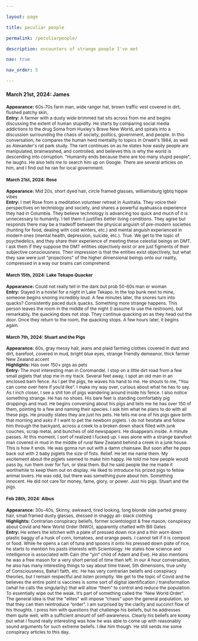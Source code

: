```yaml
---

layout: page

title: peculiar people

permalink: /peculiarpeople/

description: encounters of strange people I've met

nav: true

nav_order: 5

---
```

<h4>March 21st, 2024: James</h4>
<div style="font-size: 12px;">
<b>Appearance:</b> 60s-70s farm man, wide ranger hat, brown traffic vest covered in dirt, flushed patchy skin,<br>
<b>Entry:</b> A farmer with a dusty wide brimmed hat sits across from me and begins discussing the extent of human stupidity. He starts by comparing social media addictions to the drug Soma from Huxley's Brave New World, and spirals into a discussion surrounding the chaos of society, politics, government, and people. In this conversation, he 
compares the human herd mentality to topics in Orwell's 1984, as well as Alexander's rat park study. The rant continues on as he states how easily people are manipulated, brainwashed, and controlled, and believes this is why the world is descending into corruption. "Humanity ends because there are too many stupid people", he laughs. He also tells me to search him up on Google. There are several articles on him, and I find out he ran for local government.  


<h4>March 21st, 2024: Rose</h4>
<div style="font-size: 12px;">
<b>Appearance:</b> Mid 20s, short dyed hair, circle framed glasses, williamsburg lgbtq hippie vibes<br>
<b>Entry:</b> I met Rose from a meditation volunteer retreat in Australia. They voice their perspectives on technology and society, and shares a powerful ayahuasca experience they had in Columbia. 
They believe technology is advancing too quick and much of it is unnecessary to humanity. I tell them it justifies better living conditions. They agree but responds there may be a tradeoff between the physical anguish of pre-modern societies (hunting for food, dealing with cold winters, etc.) and mental anguish experienced in modern ones (mental health, depression, suicide, etc.). True.
We get to the topic of psychedelics, and they share their experience of meeting these celestial beings on DMT. I ask them if they suppose the DMT entities objectively exist or are just figments of their subjective consciousness. Their impression is that the entities exist objectively, but what they saw were just "projections" of the higher dimensional beings onto our reality, compressed in a way our brains can comprehend.


<h4>March 15th, 2024: Lake Tekapo Quacker</h4>
<div style="font-size: 12px;">
<b>Appearance:</b> Could not really tell in the dark but prob 50-60s man or woman<br>
<b>Entry:</b> Stayed in a hostel for a night in Lake Tekapo. In the top bunk next to mine, someone begins snoring incredibly loud. A few minutes later, the snores turn into quacks? Consistently paced duck quacks. Something more strange happens. 
This person leaves the room in the middle of the night (I assume to use the restroom), but remarkably, the quacking does not stop. They continue quacking on as they head out the door. Once they return to the room, the quacking stops. A few hours later, it begins again.


<h4>March 7th, 2024: Stuart and the Pigs</h4>
<div style="font-size: 12px;">
<b>Appearance:</b> 60s, gray messy hair, jeans and plaid farming clothes covered in dust and dirt, barefoot, covered in mud, bright blue eyes, strange friendly demeanor, thick farmer New Zealand accent<br>
<b>Highlights:</b> Has over 150+ pigs as pets<br>
<b>Entry:</b> The most interesting man in Coromandel. I stop on a little dirt road from a few small piglets that stop me in my track. Several feet away, I spot an old man in an enclosed barn fence. As I pet the pigs, he waves his hand to me. He shouts to me, “You can come over here if you’d like”. I make my way over, curious about what he has to say. As I inch closer, I see a shit ton of pigs wandering around inside his fence. I also notice something strange. He has no shoes. His bare feet is standing comfortably pig droppings and mud. He begins conversing about his pigs and tells me he has over 150 of them, pointing to a few and naming their species. I ask him what he plans to do with all these pigs. He proudly states they are just his pets.
He tells me one of his pigs gave birth that morning and asks if I want to pet the newborn piglets. I do not hesitate and follow him through the backyard, across a creek to a broken down shack filled with junk couches, scrap metal, and bunches of old newspapers. He disappears inside. A minute passes. At this moment, I sort of realized I fucked up. I was alone with a strange barefoot man covered in mud in the middle of rural New Zealand behind a creek in a junk house. This is how it ends. He was gonna run out with a damn chainsaw. But soon after he pops back out with 2 baby piglets the size of fists. Relief. He let me name them. My excitement about the piglets seemed to make him happy. He told me how people would pass by, run them over for fun, or steal them. But he said people like me made it worthwhile to keep them out on display. He liked to introduce his prized pigs to fellow animal lovers. He was odd, but there was something pure about him. Something innocent. He did not care for money, fame, glory, or power. Just his pigs. Stuart and the pigs. 


<h4>Feb 28th, 2024: Albus</h4>
<div style="font-size: 12px;">
<b>Appearance:</b> 30s-40s, Skinny, awkward, tired looking, long blonde side parted greasy hair, small framed dusty glasses, dressed in shaggy all- black clothing<br>
<b>Highlights:</b> Contrarian conspiracy beliefs, former scientologist & free mason, conspiracy about Covid and New World Order (NWO), apparently chatted with Bill Gates<br>
<b>Entry:</b> He enters the kitchen with a plate of pressed down rice and
a thin worn down plastic baggy of a husk of corn, tomatoes, and orange peels. I cannot 
tell if it is compost or food. While he opens a can of tuna and spoons 
it onto his pressed down plate of rice, he starts to mention his pasts interests with Scientology. He states how science and intelligence 
is associated with Cain (the “yin” child of Adam and Eve). He also mentions he was a free mason for a very short period of time then left. 
In our 4 hour conversation, he also has many interesting things to say about 
time travel, 5th dimensions, true unity of Consciousness, Baha’i faith, etc. He has very contrarian beliefs and conspiracy theories, but I remain respectful and listen promptly. We get to the 
topic of Covid and he believes the entire point is vaccines is some sort of digital identification / transformation (what he calls the singularity) that 
will allow “them” to control and reduce the population. To essentially wipe out the weak. It’s 
part of something called the “New World Order". The general idea is that the "elites" will impose “chaos” upon the general population, 
so that they can then reintroduce “order”. I am surprised by the clarity and succinct flow of his thoughts. I press him with questions that challenge his beliefs, but he addresses them quite well, with a sufficient amount of self-awareness. Clearly his beliefs are kooky but what I found really interesting was how he was able to come up with reasonably sound arguments 
for such extreme beliefs. I like him though. He still sends me some conspiracy articles to this day.

